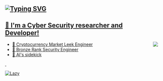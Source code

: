 <h2><a href="https://git.io/typing-svg"><img src="https://readme-typing-svg.demolab.com?font=Fira+Code&pause=1000&random=false&width=435&lines=%3E+Welcome+to+my+GitHub" alt="Typing SVG" /></h2>

## :name_badge: I'm a Cyber Security researcher and Developer!
<img align="right" src="https://c.tenor.com/OKO48giZVgwAAAAC/school-superbad.gif" />

- 🔭 Cryptocurrency Market Leek Engineer
- 🌱 Bronze Rank Security Engineer
- 👯 AI's sidekick




<p> &nbsp;</p>
<img src="https://github-readme-activity-graph.vercel.app/graph?username=m7rick&theme=github-compact&custom_title=Activity&radius=30&height=250" alt="Lazy">
